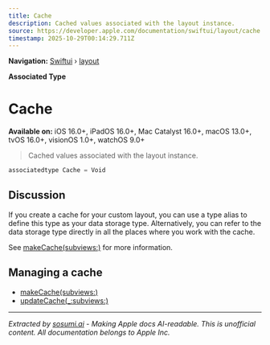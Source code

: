 ```yaml
---
title: Cache
description: Cached values associated with the layout instance.
source: https://developer.apple.com/documentation/swiftui/layout/cache
timestamp: 2025-10-29T00:14:29.711Z
---
```


**Navigation:** [Swiftui](/documentation/swiftui) › [layout](/documentation/swiftui/layout)

**Associated Type**

# Cache

**Available on:** iOS 16.0+, iPadOS 16.0+, Mac Catalyst 16.0+, macOS 13.0+, tvOS 16.0+, visionOS 1.0+, watchOS 9.0+

> Cached values associated with the layout instance.

```swift
associatedtype Cache = Void
```

## Discussion

If you create a cache for your custom layout, you can use a type alias to define this type as your data storage type. Alternatively, you can refer to the data storage type directly in all the places where you work with the cache.

See [makeCache(subviews:)](/documentation/swiftui/layout/makecache(subviews:)) for more information.

## Managing a cache

- [makeCache(subviews:)](/documentation/swiftui/layout/makecache(subviews:))
- [updateCache(_:subviews:)](/documentation/swiftui/layout/updatecache(_:subviews:))

---

*Extracted by [sosumi.ai](https://sosumi.ai) - Making Apple docs AI-readable.*
*This is unofficial content. All documentation belongs to Apple Inc.*
